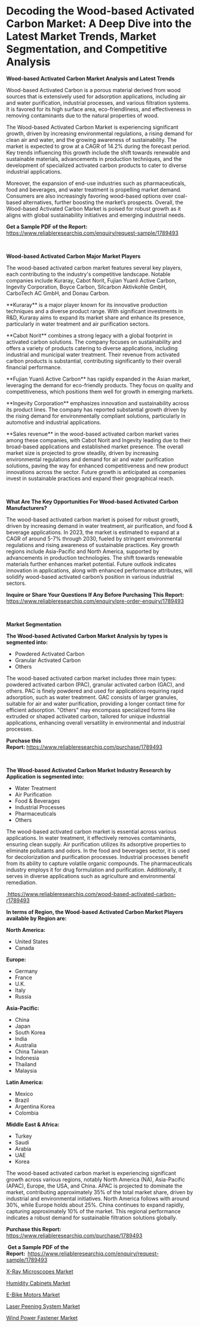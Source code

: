 <p><h1>Decoding the Wood-based Activated Carbon Market: A Deep Dive into the Latest Market Trends, Market Segmentation, and Competitive Analysis</h1></p><p><strong>Wood-based Activated Carbon Market Analysis and Latest Trends</strong></p>
<p><p>Wood-based Activated Carbon is a porous material derived from wood sources that is extensively used for adsorption applications, including air and water purification, industrial processes, and various filtration systems. It is favored for its high surface area, eco-friendliness, and effectiveness in removing contaminants due to the natural properties of wood.</p><p>The Wood-based Activated Carbon Market is experiencing significant growth, driven by increasing environmental regulations, a rising demand for clean air and water, and the growing awareness of sustainability. The market is expected to grow at a CAGR of 14.2% during the forecast period. Key trends influencing this growth include the shift towards renewable and sustainable materials, advancements in production techniques, and the development of specialized activated carbon products to cater to diverse industrial applications. </p><p>Moreover, the expansion of end-use industries such as pharmaceuticals, food and beverages, and water treatment is propelling market demand. Consumers are also increasingly favoring wood-based options over coal-based alternatives, further boosting the market’s prospects. Overall, the Wood-based Activated Carbon Market is poised for robust growth as it aligns with global sustainability initiatives and emerging industrial needs.</p></p>
<p><strong>Get a Sample PDF of the Report:&nbsp;</strong> <a href="https://www.reliableresearchiq.com/enquiry/request-sample/1789493?utm_campaign=1577&utm_medium=2&utm_source=Github&utm_content=ia&utm_term=13102024&utm_id=wood-based-activated-carbon">https://www.reliableresearchiq.com/enquiry/request-sample/1789493</a></p>
<p>&nbsp;</p>
<p><strong>Wood-based Activated Carbon Major Market Players</strong></p>
<p><p>The wood-based activated carbon market features several key players, each contributing to the industry's competitive landscape. Notable companies include Kuraray, Cabot Norit, Fujian Yuanli Active Carbon, Ingevity Corporation, Boyce Carbon, Silcarbon Aktivkohle GmbH, CarboTech AC GmbH, and Donau Carbon.</p><p>**Kuraray** is a major player known for its innovative production techniques and a diverse product range. With significant investments in R&D, Kuraray aims to expand its market share and enhance its presence, particularly in water treatment and air purification sectors.</p><p>**Cabot Norit** combines a strong legacy with a global footprint in activated carbon solutions. The company focuses on sustainability and offers a variety of products catering to diverse applications, including industrial and municipal water treatment. Their revenue from activated carbon products is substantial, contributing significantly to their overall financial performance.</p><p>**Fujian Yuanli Active Carbon** has rapidly expanded in the Asian market, leveraging the demand for eco-friendly products. They focus on quality and competitiveness, which positions them well for growth in emerging markets.</p><p>**Ingevity Corporation** emphasizes innovation and sustainability across its product lines. The company has reported substantial growth driven by the rising demand for environmentally compliant solutions, particularly in automotive and industrial applications.</p><p>**Sales revenue** in the wood-based activated carbon market varies among these companies, with Cabot Norit and Ingevity leading due to their broad-based applications and established market presence. The overall market size is projected to grow steadily, driven by increasing environmental regulations and demand for air and water purification solutions, paving the way for enhanced competitiveness and new product innovations across the sector. Future growth is anticipated as companies invest in sustainable practices and expand their geographical reach.</p></p>
<p>&nbsp;</p>
<p><strong>What Are The Key Opportunities For Wood-based Activated Carbon Manufacturers?</strong></p>
<p><p>The wood-based activated carbon market is poised for robust growth, driven by increasing demand in water treatment, air purification, and food & beverage applications. In 2023, the market is estimated to expand at a CAGR of around 5-7% through 2030, fueled by stringent environmental regulations and rising awareness of sustainable practices. Key growth regions include Asia-Pacific and North America, supported by advancements in production technologies. The shift towards renewable materials further enhances market potential. Future outlook indicates innovation in applications, along with enhanced performance attributes, will solidify wood-based activated carbon’s position in various industrial sectors.</p></p>
<p><strong>Inquire or Share Your Questions If Any Before Purchasing This Report:</strong> <a href="https://www.reliableresearchiq.com/enquiry/pre-order-enquiry/1789493?utm_campaign=1577&utm_medium=2&utm_source=Github&utm_content=ia&utm_term=13102024&utm_id=wood-based-activated-carbon">https://www.reliableresearchiq.com/enquiry/pre-order-enquiry/1789493</a></p>
<p>&nbsp;</p>
<p><strong>Market Segmentation</strong></p>
<p><strong>The Wood-based Activated Carbon Market Analysis by types is segmented into:</strong></p>
<p><ul><li>Powdered Activated Carbon</li><li>Granular Activated Carbon</li><li>Others</li></ul></p>
<p><p>The wood-based activated carbon market includes three main types: powdered activated carbon (PAC), granular activated carbon (GAC), and others. PAC is finely powdered and used for applications requiring rapid adsorption, such as water treatment. GAC consists of larger granules, suitable for air and water purification, providing a longer contact time for efficient adsorption. "Others" may encompass specialized forms like extruded or shaped activated carbon, tailored for unique industrial applications, enhancing overall versatility in environmental and industrial processes.</p></p>
<p><strong>Purchase this Report:&nbsp;</strong><a href="https://www.reliableresearchiq.com/purchase/1789493?utm_campaign=1577&utm_medium=2&utm_source=Github&utm_content=ia&utm_term=13102024&utm_id=wood-based-activated-carbon">https://www.reliableresearchiq.com/purchase/1789493</a></p>
<p>&nbsp;</p>
<p><strong>The Wood-based Activated Carbon Market Industry Research by Application is segmented into:</strong></p>
<p><ul><li>Water Treatment</li><li>Air Purification</li><li>Food & Beverages</li><li>Industrial Processes</li><li>Pharmaceuticals</li><li>Others</li></ul></p>
<p><p>The wood-based activated carbon market is essential across various applications. In water treatment, it effectively removes contaminants, ensuring clean supply. Air purification utilizes its adsorptive properties to eliminate pollutants and odors. In the food and beverages sector, it is used for decolorization and purification processes. Industrial processes benefit from its ability to capture volatile organic compounds. The pharmaceuticals industry employs it for drug formulation and purification. Additionally, it serves in diverse applications such as agriculture and environmental remediation.</p></p>
<p><a href="https://www.reliableresearchiq.com/wood-based-activated-carbon-r1789493?utm_campaign=1577&utm_medium=2&utm_source=Github&utm_content=ia&utm_term=13102024&utm_id=wood-based-activated-carbon">&nbsp;https://www.reliableresearchiq.com/wood-based-activated-carbon-r1789493</a></p>
<p><strong>In terms of Region, the Wood-based Activated Carbon Market Players available by Region are:</strong></p>
<p>
    <p> <strong> North America: </strong>
        <ul>
            <li>United States</li>
            <li>Canada</li>
        </ul>
        </p> 
    <p> <strong> Europe: </strong>
        <ul>
            <li>Germany</li>
            <li>France</li>
            <li>U.K.</li>
            <li>Italy</li>
            <li>Russia</li>
        </ul>
        </p> 
    <p> <strong> Asia-Pacific: </strong>
        <ul>
            <li>China</li>
            <li>Japan</li>
            <li>South Korea</li>
            <li>India</li>
            <li>Australia</li>
            <li>China Taiwan</li>
            <li>Indonesia</li>
            <li>Thailand</li>
            <li>Malaysia</li>
        </ul>
        </p> 
    <p> <strong> Latin America: </strong>
        <ul>
            <li>Mexico</li>
            <li>Brazil</li>
            <li>Argentina Korea</li>
            <li>Colombia</li>
        </ul>
        </p> 
    <p> <strong> Middle East & Africa: </strong>
        <ul>
            <li>Turkey</li>
            <li>Saudi</li>
            <li>Arabia</li>
            <li>UAE</li>
            <li>Korea</li>
        </ul>
    </p>
    </p>
<p><p>The wood-based activated carbon market is experiencing significant growth across various regions, notably North America (NA), Asia-Pacific (APAC), Europe, the USA, and China. APAC is projected to dominate the market, contributing approximately 35% of the total market share, driven by industrial and environmental initiatives. North America follows with around 30%, while Europe holds about 25%. China continues to expand rapidly, capturing approximately 10% of the market. This regional performance indicates a robust demand for sustainable filtration solutions globally.</p></p>
<p><strong>Purchase this Report: </strong><a href="https://www.reliableresearchiq.com/purchase/1789493?utm_campaign=1577&utm_medium=2&utm_source=Github&utm_content=ia&utm_term=13102024&utm_id=wood-based-activated-carbon">https://www.reliableresearchiq.com/purchase/1789493</a></p>
<p>&nbsp;<strong>Get a Sample PDF of the Report:&nbsp;&nbsp;</strong><a href="https://www.reliableresearchiq.com/enquiry/request-sample/1789493?utm_campaign=1577&utm_medium=2&utm_source=Github&utm_content=ia&utm_term=13102024&utm_id=wood-based-activated-carbon">https://www.reliableresearchiq.com/enquiry/request-sample/1789493</a></p>
<p><strong></strong></p>
<p><p><a href="https://www.linkedin.com/pulse/top-trends-transforming-x-ray-microscopes-market-2024-zxkgc?utm_campaign=1577&utm_medium=2&utm_source=Github&utm_content=ia&utm_term=13102024&utm_id=wood-based-activated-carbon">X-Ray Microscopes Market</a></p><p><a href="https://issuu.com/reportprime-2/docs/humidity-cabinets-market-size-2030._11bc6bb181ed09?utm_campaign=1577&utm_medium=2&utm_source=Github&utm_content=ia&utm_term=13102024&utm_id=wood-based-activated-carbon">Humidity Cabinets Market</a></p><p><a href="https://www.linkedin.com/pulse/strategic-roadmap-global-e-bike-motors-market-insights-r0tfc?utm_campaign=1577&utm_medium=2&utm_source=Github&utm_content=ia&utm_term=13102024&utm_id=wood-based-activated-carbon">E-Bike Motors Market</a></p><p><a href="https://issuu.com/reportprime-2/docs/laser-peening-system-market-size-20_195906ceef99f6?utm_campaign=1577&utm_medium=2&utm_source=Github&utm_content=ia&utm_term=13102024&utm_id=wood-based-activated-carbon">Laser Peening System Market</a></p><p><a href="https://www.linkedin.com/pulse/wind-power-fastener-market-outlook-complete-industry-analysis-eepcc?utm_campaign=1577&utm_medium=2&utm_source=Github&utm_content=ia&utm_term=13102024&utm_id=wood-based-activated-carbon">Wind Power Fastener Market</a></p></p>